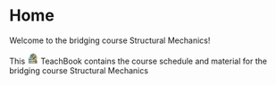 # Home

Welcome to the bridging course Structural Mechanics!

This <img height="20px" src="./figures/Logo_without_background.png"> TeachBook contains the course schedule and material for the bridging course Structural Mechanics